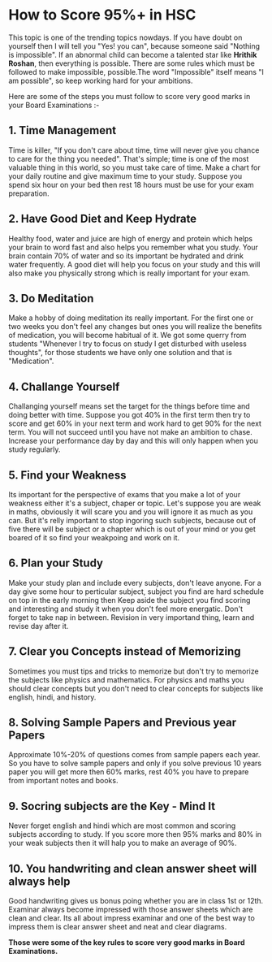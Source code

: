 # How to Score 95%+ in HSC

This topic is one of the trending topics nowdays. If you have doubt on yourself then I will tell you "Yes! you can", because someone said "Nothing is impossible". If an abnormal child can become a talented star like **Hrithik Roshan**, then everything is possible. There are some rules which must be followed to make impossible, possible.The word "Impossible" itself means "I am possible", so keep working hard for your ambitions.

Here are some of the steps you must follow to score very good marks in your Board Examinations :- 

## 1. Time Management
Time is killer, "If you don't care about time, time will never give you chance to care for the thing you needed". That's simple; time is one of the most valuable thing in this world, so you must take care of time. Make a chart for your daily routine and give maximum time to your study. Suppose you spend six hour on your bed then rest 18 hours must be use for your exam preparation. 

## 2. Have Good Diet and Keep Hydrate
Healthy food, water and juice are high of energy and protein which helps your brain to word fast and also helps you remember what you study. Your brain contain 70% of water and so its important be hydrated and drink water frequently. A good diet will help you focus on your study and this will also make you physically strong which is really important for your exam.
## 3. Do Meditation
Make a hobby of doing meditation its really important. For the first one or two weeks you don't feel any changes but ones you will realize the benefits of medication, you will become habitual of it. We got some querry from students "Whenever I try to focus on study I get disturbed with useless thoughts", for those students we have only  one solution and that is "Medication". 
## 4. Challange Yourself
Challanging yourself means set the target for the things before time and doing better with time. Suppose you got 40% in the first term then try to score and get 60% in your next term and work hard to get 90% for the next term. You will not succeed until you have not make an ambition to chase. Increase your performance day by day and this will only happen when you study regularly. 
## 5. Find your Weakness
Its important for the perspective of exams that you make a lot of your weakness either it's a subject, chaper or topic. 
Let's suppose you are weak in maths, obviously it will scare you and you will ignore it as much as you can. But it's relly important to stop ingoring such subjects, because out of five there will be subject or a chapter which is out of your mind or you get boared of it so find your weakpoing and work on it.
## 6. Plan your Study
Make your study plan and include every subjects, don't leave anyone. For a day give some hour to perticular subject, subject you find are hard schedule on top in the early morning then Keep aside the subject you  find scoring and interesting and study it when you don't feel more energatic. Don't forget to take nap in between. Revision in very importand thing, learn and revise day after it. 
## 7. Clear you Concepts instead of Memorizing
Sometimes you must tips and tricks to memorize but don't try to memorize the subjects like physics and mathematics. For physics and maths you should clear concepts but you don't need to clear concepts for subjects like english, hindi, and history.
## 8. Solving Sample Papers and Previous year Papers
Approximate 10%-20% of questions comes from sample papers each year. So you have to solve sample papers and only if you solve previous 10 years paper you will get more then 60% marks, rest 40% you have to prepare from important notes and books. 
## 9. Socring subjects are the Key - Mind It
Never forget english and hindi which are most common and scoring subjects according to study. If you score more then 95% marks and 80% in your weak subjects then it will halp you to make an average of 90%. 
## 10. You handwriting and clean answer sheet will always help
Good handwriting gives us bonus poing whether you are in class 1st or 12th. Examinar always become impressed with those answer sheets which are clean and clear. Its all about impress examinar and one of the best way to impress them is clear answer sheet and neat and clear diagrams. 

**Those were some of the key rules to score very good marks in Board Examinations.**
